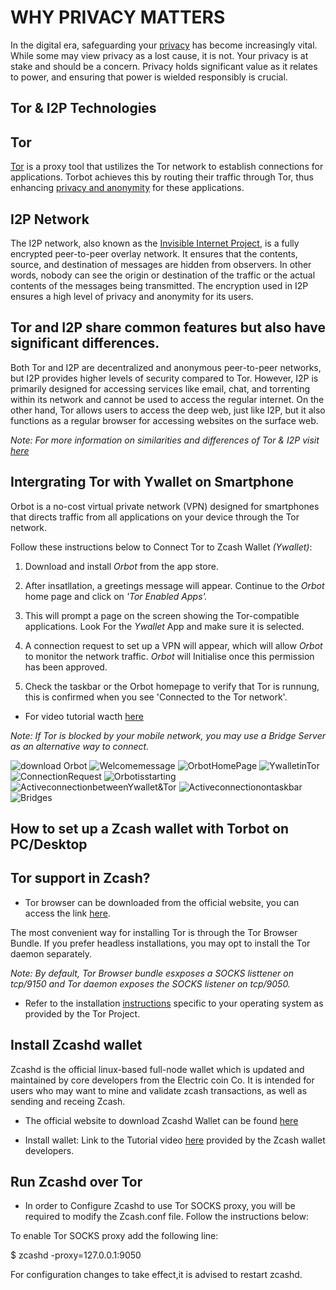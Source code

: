 # WHY PRIVACY MATTERS

In the digital era, safeguarding your [privacy](https://www.privacyguides.org/en/) has become increasingly vital. While some may view privacy as a lost cause, it is not. Your privacy is at stake and should be a concern. Privacy holds significant value as it relates to power, and ensuring that power is wielded responsibly is crucial.

## Tor & I2P Technologies

## Tor

[Tor](https://www.privacyguides.org/en/tor/?h=tor) is a proxy tool that ustilizes the Tor network to establish connections for applications. Torbot achieves this by routing their traffic through Tor, thus enhancing [privacy and anonymity](https://www.torproject.org/) for these applications.

## I2P Network

The I2P network, also known as the [Invisible Internet Project](https://geti2p.net/en/about/intro), is a fully encrypted peer-to-peer overlay network. It ensures that the contents, source, and destination of messages are hidden from observers. In other words, nobody can see the origin or destination of the traffic or the actual contents of the messages being transmitted. The encryption used in I2P ensures a high level of privacy and anonymity for its users.

## Tor and I2P share common features but also have significant differences. 

Both Tor and I2P are decentralized and anonymous peer-to-peer networks, but I2P provides higher levels of security compared to Tor. However, I2P is primarily designed for accessing services like email, chat, and torrenting within its network and cannot be used to access the regular internet. On the other hand, Tor allows users to access the deep web, just like I2P, but it also functions as a regular browser for accessing websites on the surface web.

*Note: For more information on similarities and differences of Tor & I2P visit [here](https://geti2p.net/en/comparison/tor)*

## Intergrating Tor with Ywallet on Smartphone

Orbot is a no-cost virtual private network (VPN) designed for smartphones that directs traffic from all applications on your device through the Tor network.

Follow these instructions below to Connect Tor to Zcash Wallet *(Ywallet)*:

1.  Download and install *Orbot* from the app store.

2.  After insatllation, a greetings message will appear. Continue to the *Orbot* home page and click on *'Tor Enabled Apps'.*              

3. This will prompt a page on the screen showing the Tor-compatible applications. Look For the *Ywallet* App and make sure it is selected.

4. A connection request to set up a VPN will appear, which will allow *Orbot* to monitor the network traffic. *Orbot* will Initialise once this permission has been approved. 

5. Check the taskbar or the Orbot homepage to verify that Tor is runnung, this is confirmed when you see 'Connected to the Tor network'.

* For video tutorial wacth [here](https://drive.google.com/file/d/12ODTLrjgSzYFeAOTrv-P9LvfBVOvrSXK/view?usp=sharing)

*Note: If Tor is blocked by your mobile network, you may use a Bridge Server as an alternative way to connect.*

![download Orbot](https://i.ibb.co/sbTLtGz/Download-Orbot.jpg/img)
![Welcomemessage](https://i.ibb.co/7t7FVHB/Welcome-message.jpg/img)
![OrbotHomePage](https://i.ibb.co/jkZDbq6/Orbotmainpage.jpg/img)
![YwalletinTor](https://i.ibb.co/CQK6fST/Zcashywallet.jpg/img)
![ConnectionRequest](https://i.ibb.co/zX7WhWM/Connection-Request.jpg/img)
![Orbotisstarting](https://i.ibb.co/g4SrDWv/Orbotis-Starting.jpg/img)
![ActiveconnectionbetweenYwallet&Tor](https://i.ibb.co/2qRp0xh/Ywallet-Tor.jpg/img)
![Activeconnectionontaskbar](https://i.ibb.co/xDKFC7f/Activeconnection.jpg/img)
![Bridges](https://i.ibb.co/CM8GjbC/Bridges.jpg/img)

## How to set up a Zcash wallet with Torbot on PC/Desktop

## Tor support in Zcash?

* Tor browser can be downloaded from the official website, you can access the link [here](https://www.torproject.org/download/).

 The most convenient way for installing Tor is through the Tor Browser Bundle. If you prefer headless installations, you may opt to install the Tor daemon separately. 

*Note: By default, Tor Browser bundle esxposes a SOCKS listtener on tcp/9150 and Tor daemon exposes the SOCKS listener on tcp/9050.*

* Refer to the installation [instructions](https://support.torproject.org/apt/) specific to your operating system as provided by the Tor Project.

## Install Zcashd wallet

Zcashd is the official linux-based full-node wallet which is updated and maintained by core developers from the Electric coin Co. It is intended for users who may want to mine and validate zcash transactions, as well as sending and receing Zcash.

* The official website to download Zcashd Wallet can be found [here](https://electriccoin.co/zcashd/) 

* Install wallet: Link to the Tutorial video [here](https://www.youtube.com/watch?v=hTKL0jPu7X0) provided by the Zcash wallet developers.

##  Run Zcashd over Tor 

* In order to Configure Zcashd to use Tor SOCKS proxy, you will be required to modify the Zcash.conf file. Follow the instructions below:

 To enable Tor SOCKS proxy add the following line: 

  $ zcashd -proxy=127.0.0.1:9050
      
For configuration changes to take effect,it is advised to restart zcashd. 


